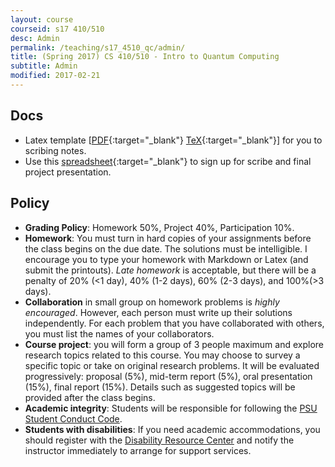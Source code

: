 ```yaml
---
layout: course
courseid: s17 410/510
desc: Admin
permalink: /teaching/s17_4510_qc/admin/
title: (Spring 2017) CS 410/510 - Intro to Quantum Computing
subtitle: Admin
modified: 2017-02-21
---
```


##  Docs 
*  Latex template [[PDF]({{base}}/teaching/s17_4510_qc/lec1.pdf){:target="_blank"} [TeX]({{base}}/teaching/s17_4510_qc/lec1.tex){:target="_blank"}] for you to scribing notes. 
*  Use this [spreadsheet](https://docs.google.com/a/pdx.edu/spreadsheets/d/1KJ9amYylo2acxsylG8aIvFElpx3DPeAPtSjsnne4c_c/edit?usp=sharing){:target="_blank"} to sign up for scribe and final project presentation. 

## Policy

* **Grading Policy**: Homework 50%, Project 40%, Participation 10%.
* **Homework**: You must turn in hard copies of your assignments
     before the class begins on the due date. The solutions must be
     intelligible. I encourage you to type your homework with Markdown
     or Latex (and submit the printouts). _Late homework_ is
     acceptable, but there will be a penalty of 20% (<1 day), 40% (1-2
     days), 60% (2-3 days), and 100%(>3 days). 
* **Collaboration** in small group on homework problems is _highly
     encouraged_. However, each person must write up their solutions
     independently. For each problem that you have collaborated with
     others, you must list the names of your collaborators.
* **Course project**: you will form a group of 3 people maximum and
  explore research topics related to this course. You may choose to
  survey a specific topic or take on original research problems. It
  will be evaluated progressively: proposal (5%), mid-term report
  (5%), oral presentation (15%), final report (15%). Details such as
  suggested topics will be provided after the class begins.
*  **Academic integrity**: Students will be responsible for following the [PSU Student Conduct Code](http://www.pdx.edu/dos/codeofconduct). 
*  **Students with disabilities**: If you need academic accommodations, you should register with
   the
   [Disability Resource Center](https://www.pdx.edu/drc/)
   and notify the instructor immediately to arrange for support
   services.

